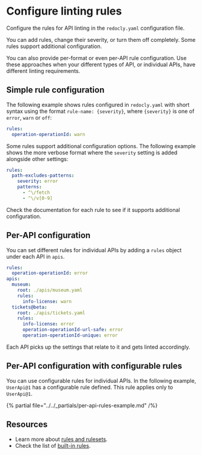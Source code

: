# Configure linting rules

Configure the rules for API linting in the `redocly.yaml` configuration file.

You can add rules, change their severity, or turn them off completely.
Some rules support additional configuration.

You can also provide per-format or even per-API rule configuration.
Use these approaches when your different types of API, or individual APIs, have different linting requirements.

## Simple rule configuration

The following example shows rules configured in `redocly.yaml` with short syntax using the format `rule-name: {severity}`, where `{severity}` is one of `error`, `warn` or `off`:

```yaml
rules:
  operation-operationId: warn

```

Some rules support additional configuration options. The following example shows the more verbose format where the `severity` setting is added alongside other settings:

```yaml
rules:
  path-excludes-patterns:
    severity: error
    patterns:
      - ^\/fetch
      - ^\/v[0-9]
```

Check the documentation for each rule to see if it supports additional configuration.

## Per-API configuration

You can set different rules for individual APIs by adding a `rules` object under each API in `apis`.

```yaml
rules:
  operation-operationId: error
apis:
  museum:
    root: ./apis/museum.yaml
    rules:
      info-license: warn
  tickets@beta:
    root: ./apis/tickets.yaml
    rules:
      info-license: error
      operation-operationId-url-safe: error
      operation-operationId-unique: error
```

Each API picks up the settings that relate to it and gets linted accordingly.

## Per-API configuration with configurable rules

You can use configurable rules for individual APIs.
In the following example, `UserApi@1` has a configurable rule defined.
This rule applies only to `UserApi@1`.

{% partial file="../../_partials/per-api-rules-example.md" /%}

## Resources

- Learn more about [rules and rulesets](../rules.md).
- Check the list of [built-in rules](./built-in-rules.md).

